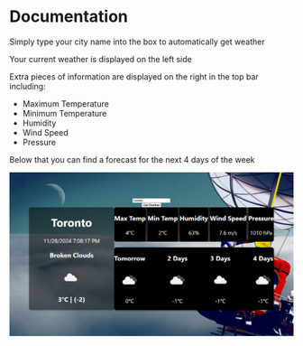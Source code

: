 # Documentation

Simply type your city name into the box to automatically get weather

Your current weather is displayed on the left side

Extra pieces of information are displayed on the right in the top bar including:
- Maximum Temperature
- Minimum Temperature
- Humidity
- Wind Speed
- Pressure

Below that you can find a forecast for the next 4 days of the week

![Screenshot of app in use](./public/example.png)